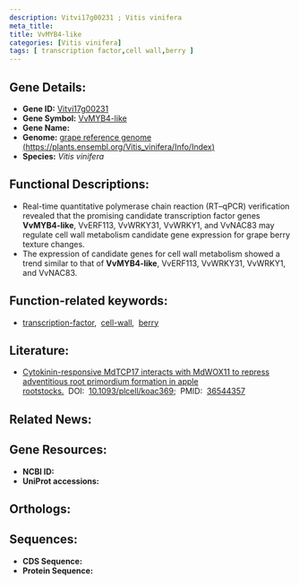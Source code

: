 ```yaml
---
description: Vitvi17g00231 ; Vitis vinifera
meta_title:
title: VvMYB4-like
categories: [Vitis vinifera]
tags: [ transcription factor,cell wall,berry ]
---
```


## Gene Details:
- **Gene ID:** [Vitvi17g00231]()
- **Gene Symbol:** <u>VvMYB4-like</u>
- **Gene Name:** 
- **Genome:** [grape reference genome (https://plants.ensembl.org/Vitis_vinifera/Info/Index)]()
- **Species:** *Vitis vinifera*

## Functional Descriptions:
   - Real-time quantitative polymerase chain reaction (RT–qPCR) verification revealed that the promising candidate transcription factor genes **VvMYB4-like**, VvERF113, VvWRKY31, VvWRKY1, and VvNAC83 may regulate cell wall metabolism candidate gene expression for grape berry texture changes.
   - The expression of candidate genes for cell wall metabolism showed a trend similar to that of **VvMYB4-like**, VvERF113, VvWRKY31, VvWRKY1, and VvNAC83.

## Function-related keywords:
   - [transcription-factor](/tags/transcription-factor/),&nbsp;&nbsp;[cell-wall](/tags/cell-wall/),&nbsp;&nbsp;[berry](/tags/berry/)

## Literature:
   - [Cytokinin-responsive MdTCP17 interacts with MdWOX11 to repress adventitious root primordium formation in apple rootstocks.](https://doi.org/10.1093/plcell/koac369)&nbsp;&nbsp;DOI:&nbsp;&nbsp;[10.1093/plcell/koac369](https://doi.org/10.1093/plcell/koac369);&nbsp;&nbsp;PMID:&nbsp;&nbsp;[36544357](https://pubmed.ncbi.nlm.nih.gov/36544357/)

## Related News:

## Gene Resources:
- **NCBI ID:**  [](https://www.ncbi.nlm.nih.gov/gene/?term=)
- **UniProt accessions:**  [](https://www.uniprot.org/uniprotkb//entry)

## Orthologs:

## Sequences:
- **CDS Sequence:**
- **Protein Sequence:**
